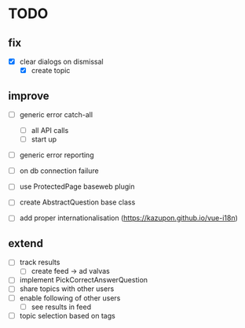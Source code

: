 # TODO

## fix

- [x] clear dialogs on dismissal
  - [x] create topic

## improve

- [ ] generic error catch-all
  - [ ] all API calls
  - [ ] start up
- [ ] generic error reporting
- [ ] on db connection failure

- [ ] use ProtectedPage baseweb plugin

- [ ] create AbstractQuestion base class

- [ ] add proper internationalisation (https://kazupon.github.io/vue-i18n)

## extend

- [ ] track results
  - [ ] create feed -> ad valvas
- [ ] implement PickCorrectAnswerQuestion
- [ ] share topics with other users
- [ ] enable following of other users
  - [ ] see results in feed
- [ ] topic selection based on tags

